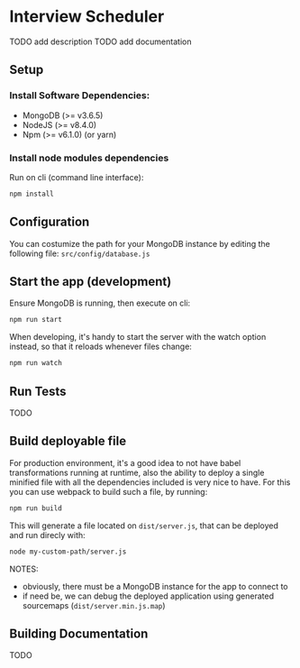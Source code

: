 # Interview Scheduler

TODO add description
TODO add documentation

## Setup

### Install Software Dependencies:

- MongoDB (>= v3.6.5)
- NodeJS (>= v8.4.0)
- Npm (>= v6.1.0) (or yarn)

### Install node modules dependencies

Run on cli (command line interface):

```bash
npm install
```

## Configuration

You can costumize the path for your MongoDB instance by editing the following file: `src/config/database.js`

## Start the app (development)

Ensure MongoDB is running, then execute on cli:

```bash
npm run start
```

When developing, it's handy to start the server with the watch option instead, so that it reloads whenever files change:

```bash
npm run watch
```

## Run Tests
TODO

## Build deployable file

For production environment, it's a good idea to not have babel transformations running at runtime, also the ability to deploy a single minified file with all the dependencies included is very nice to have. For this you can use webpack to build such a file, by running:
```bash
npm run build
```
This will generate a file located on `dist/server.js`, that can be deployed and run direcly with:
```bash
node my-custom-path/server.js
```
NOTES:
 - obviously, there must be a MongoDB instance for the app to connect to
 - if need be, we can debug the deployed application using generated sourcemaps (`dist/server.min.js.map`)

## Building Documentation

TODO
